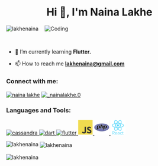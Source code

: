 
<h1 align="center">Hi 👋, I'm Naina Lakhe</h1>
<img align="right" alt="Coding" width="400" src="https://dexterdigital.co.uk/wp-content/uploads/2022/11/animation_500_l70uzcru.gif">


<p align="left"> <img src="https://komarev.com/ghpvc/?username=lakhenaina&label=Profile%20views&color=0e75b6&style=flat" alt="lakhenaina" /> </p>

<p align="left"> <a href="https://twitter.com/" target="blank"><img src="https://img.shields.io/twitter/follow/?logo=twitter&style=for-the-badge" alt="" /></a> </p>

- 🌱 I’m currently learning **Flutter.**

- 📫 How to reach me **lakhenaina@gmail.com**

<h3 align="left">Connect with me:</h3>
<p align="left">
<a href="https://fb.com/naina lakhe" target="blank"><img align="center" src="https://raw.githubusercontent.com/rahuldkjain/github-profile-readme-generator/master/src/images/icons/Social/facebook.svg" alt="naina lakhe" height="30" width="40" /></a>
<a href="https://instagram.com/_nainalakhe.0" target="blank"><img align="center" src="https://raw.githubusercontent.com/rahuldkjain/github-profile-readme-generator/master/src/images/icons/Social/instagram.svg" alt="_nainalakhe.0" height="30" width="40" /></a>
</p>

<h3 align="left">Languages and Tools:</h3>
<p align="left"> <a href="https://cassandra.apache.org/" target="_blank" rel="noreferrer"> <img src="https://www.vectorlogo.zone/logos/apache_cassandra/apache_cassandra-icon.svg" alt="cassandra" width="40" height="40"/> </a> <a href="https://dart.dev" target="_blank" rel="noreferrer"> <img src="https://www.vectorlogo.zone/logos/dartlang/dartlang-icon.svg" alt="dart" width="40" height="40"/> </a> <a href="https://flutter.dev" target="_blank" rel="noreferrer"> <img src="https://www.vectorlogo.zone/logos/flutterio/flutterio-icon.svg" alt="flutter" width="40" height="40"/> </a> <a href="https://developer.mozilla.org/en-US/docs/Web/JavaScript" target="_blank" rel="noreferrer"> <img src="https://raw.githubusercontent.com/devicons/devicon/master/icons/javascript/javascript-original.svg" alt="javascript" width="40" height="40"/> </a> <a href="https://www.php.net" target="_blank" rel="noreferrer"> <img src="https://raw.githubusercontent.com/devicons/devicon/master/icons/php/php-original.svg" alt="php" width="40" height="40"/> </a> <a href="https://reactjs.org/" target="_blank" rel="noreferrer"> <img src="https://raw.githubusercontent.com/devicons/devicon/master/icons/react/react-original-wordmark.svg" alt="react" width="40" height="40"/> </a> </p>

<p><img align="left" src="https://github-readme-stats.vercel.app/api/top-langs?username=lakhenaina&show_icons=true&locale=en&layout=compact" alt="lakhenaina" /></p>

<p>&nbsp;<img align="center" src="https://github-readme-stats.vercel.app/api?username=lakhenaina&show_icons=true&locale=en" alt="lakhenaina" /></p>

<p><img align="center" src="https://github-readme-streak-stats.herokuapp.com/?user=lakhenaina&" alt="lakhenaina" /></p>
